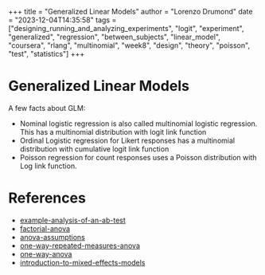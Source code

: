 +++
title = "Generalized Linear Models"
author = "Lorenzo Drumond"
date = "2023-12-04T14:35:58"
tags = ["designing_running_and_analyzing_experiments",  "logit",  "experiment",  "generalized",  "regression",  "between_subjects",  "linear_model",  "coursera",  "rlang",  "multinomial",  "week8",  "design",  "theory",  "poisson",  "test",  "statistics"]
+++


# Generalized Linear Models
A few facts about GLM:
- Nominal logistic regression is also called multinomial logistic regression. This has a multinomial distribution with logit link function
- Ordinal Logistic regression for Likert responses has a multinomial distribution with cumulative logit link function
- Poisson regression for count responses uses a Poisson distribution with Log link function.

# References
- [example-analysis-of-an-ab-test](/wiki/example-analysis-of-an-ab-test/)
- [factorial-anova](/wiki/factorial-anova/)
- [anova-assumptions](/wiki/anova-assumptions/)
- [one-way-repeated-measures-anova](/wiki/one-way-repeated-measures-anova/)
- [one-way-anova](/wiki/one-way-anova/)
- [introduction-to-mixed-effects-models](/wiki/introduction-to-mixed-effects-models/)
